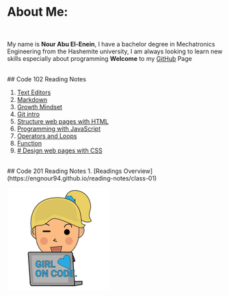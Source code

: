 # About Me:

<br>

My name is **Nour Abu El-Enein**, I have a bachelor degree in Mechatronics Engineering from the Hashemite university, I am always looking to learn new skills especially about programming 
**Welcome** to my [GitHub](https://github.com/engnour94) Page
 
<br>
## Code 102 Reading Notes

<br>

1. [Text Editors](https://engnour94.github.io/reading-notes/read01)
2. [Markdown](https://engnour94.github.io/reading-notes/read02)
3. [Growth Mindset](https://engnour94.github.io/reading-notes/Growth%20Mindset)
4. [Git intro](	https://engnour94.github.io/reading-notes/Git%20intro)
5. [Structure web pages with HTML](https://engnour94.github.io/reading-notes/Read03)
6. [Programming with JavaScript](https://engnour94.github.io/reading-notes/Read04)
7. [Operators and Loops](https://engnour94.github.io/reading-notes/Read05)
8. [Function](https://engnour94.github.io/reading-notes/read06a)
9. [# Design web pages with CSS](https://engnour94.github.io/reading-notes/read06b)

<br>
##  Code 201 Reading Notes
1. [Readings Overview](https://engnour94.github.io/reading-notes/class-01)


![pic](main.png)